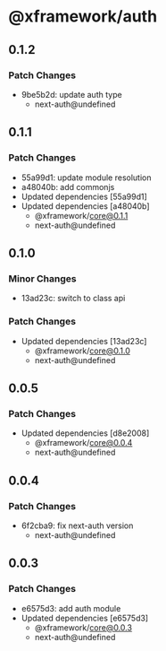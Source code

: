 # @xframework/auth

## 0.1.2

### Patch Changes

- 9be5b2d: update auth type
  - next-auth@undefined

## 0.1.1

### Patch Changes

- 55a99d1: update module resolution
- a48040b: add commonjs
- Updated dependencies [55a99d1]
- Updated dependencies [a48040b]
  - @xframework/core@0.1.1
  - next-auth@undefined

## 0.1.0

### Minor Changes

- 13ad23c: switch to class api

### Patch Changes

- Updated dependencies [13ad23c]
  - @xframework/core@0.1.0
  - next-auth@undefined

## 0.0.5

### Patch Changes

- Updated dependencies [d8e2008]
  - @xframework/core@0.0.4
  - next-auth@undefined

## 0.0.4

### Patch Changes

- 6f2cba9: fix next-auth version
  - next-auth@undefined

## 0.0.3

### Patch Changes

- e6575d3: add auth module
- Updated dependencies [e6575d3]
  - @xframework/core@0.0.3
  - next-auth@undefined
